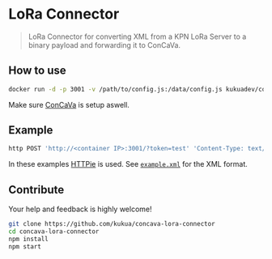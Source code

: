 # LoRa Connector

> LoRa Connector for converting XML from a KPN LoRa Server to a binary payload and forwarding it to ConCaVa.

## How to use

```bash
docker run -d -p 3001 -v /path/to/config.js:/data/config.js kukuadev/concava-lora-connector
```

Make sure [ConCaVa](https://github.com/kukua/concava) is setup aswell.

## Example

```bash
http POST 'http://<container IP>:3001/?token=test' 'Content-Type: text/xml' < data.xml`
```

In these examples [HTTPie](https://github.com/jkbrzt/httpie) is used.
See [`example.xml`](https://github.com/kukua/concava-lora-connector/tree/master/example.xml) for the XML format.

## Contribute

Your help and feedback is highly welcome!

```bash
git clone https://github.com/kukua/concava-lora-connector
cd concava-lora-connector
npm install
npm start
```
